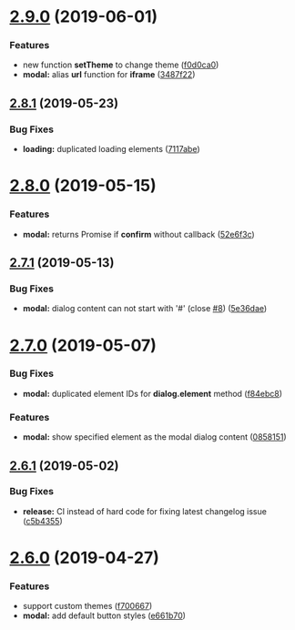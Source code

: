 # [2.9.0](https://github.com/bndynet/dialog/compare/v2.8.1...v2.9.0) (2019-06-01)


### Features

* new function **setTheme** to change theme ([f0d0ca0](https://github.com/bndynet/dialog/commit/f0d0ca0))
* **modal:** alias **url** function for **iframe** ([3487f22](https://github.com/bndynet/dialog/commit/3487f22))

## [2.8.1](https://github.com/bndynet/dialog/compare/v2.8.0...v2.8.1) (2019-05-23)


### Bug Fixes

* **loading:** duplicated loading elements ([7117abe](https://github.com/bndynet/dialog/commit/7117abe))

# [2.8.0](https://github.com/bndynet/dialog/compare/v2.7.1...v2.8.0) (2019-05-15)


### Features

* **modal:** returns Promise if **confirm** without callback ([52e6f3c](https://github.com/bndynet/dialog/commit/52e6f3c))

## [2.7.1](https://github.com/bndynet/dialog/compare/v2.7.0...v2.7.1) (2019-05-13)


### Bug Fixes

* **modal:** dialog content can not start with '#' (close [#8](https://github.com/bndynet/dialog/issues/8)) ([5e36dae](https://github.com/bndynet/dialog/commit/5e36dae))

# [2.7.0](https://github.com/bndynet/dialog/compare/v2.6.1...v2.7.0) (2019-05-07)


### Bug Fixes

* **modal:** duplicated element IDs for **dialog.element** method ([f84ebc8](https://github.com/bndynet/dialog/commit/f84ebc8))


### Features

* **modal:** show specified element as the modal dialog content ([0858151](https://github.com/bndynet/dialog/commit/0858151))

## [2.6.1](https://github.com/bndynet/dialog/compare/v2.6.0...v2.6.1) (2019-05-02)


### Bug Fixes

* **release:** CI instead of hard code for fixing latest changelog issue ([c5b4355](https://github.com/bndynet/dialog/commit/c5b4355))

# [2.6.0](https://github.com/bndynet/dialog/compare/v2.5.1...v2.6.0) (2019-04-27)


### Features

* support custom themes ([f700667](https://github.com/bndynet/dialog/commit/f700667))
* **modal:** add default button styles ([e661b70](https://github.com/bndynet/dialog/commit/e661b70))
